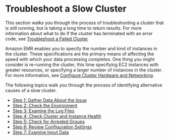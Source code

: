 # Troubleshoot a Slow Cluster<a name="emr-troubleshoot-slow"></a>

 This section walks you through the process of troubleshooting a cluster that is still running, but is taking a long time to return results\. For more information about what to do if the cluster has terminated with an error code, see [Troubleshoot a Failed Cluster](emr-troubleshoot-failed.md) 

 Amazon EMR enables you to specify the number and kind of instances in the cluster\. These specifications are the primary means of affecting the speed with which your data processing completes\. One thing you might consider is re\-running the cluster, this time specifying EC2 instances with greater resources, or specifying a larger number of instances in the cluster\. For more information, see [Configure Cluster Hardware and Networking](emr-plan-instances.md)\. 

 The following topics walk you through the process of identifying alternative causes of a slow cluster\. 


+ [Step 1: Gather Data About the Issue](emr-troubleshoot-slow-1.md)
+ [Step 2: Check the Environment](emr-troubleshoot-slow-2.md)
+ [Step 3: Examine the Log Files](emr-troubleshoot-slow-3.md)
+ [Step 4: Check Cluster and Instance Health](emr-troubleshoot-slow-4.md)
+ [Step 5: Check for Arrested Groups](emr-troubleshoot-slow-5.md)
+ [Step 6: Review Configuration Settings](emr-troubleshoot-slow-6.md)
+ [Step 7: Examine Input Data](emr-troubleshoot-slow-7.md)